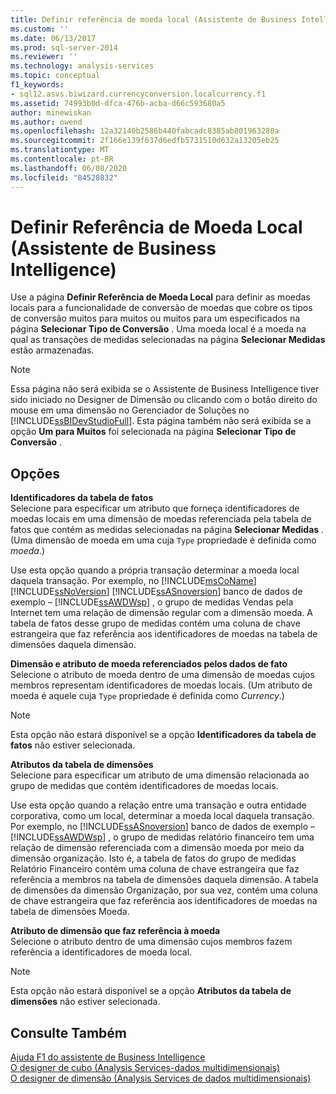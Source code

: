 ```yaml
---
title: Definir referência de moeda local (Assistente de Business Intelligence) | Microsoft Docs
ms.custom: ''
ms.date: 06/13/2017
ms.prod: sql-server-2014
ms.reviewer: ''
ms.technology: analysis-services
ms.topic: conceptual
f1_keywords:
- sql12.asvs.biwizard.currencyconversion.localcurrency.f1
ms.assetid: 74993b0d-dfca-476b-acba-d66c593680a5
author: minewiskan
ms.author: owend
ms.openlocfilehash: 12a32140b2586b440fabcadc8385ab801963280a
ms.sourcegitcommit: 2f166e139f637d6edfb5731510d632a13205eb25
ms.translationtype: MT
ms.contentlocale: pt-BR
ms.lasthandoff: 06/08/2020
ms.locfileid: "84528832"
---
```

# <a name="define-local-currency-reference-business-intelligence-wizard"></a>Definir Referência de Moeda Local (Assistente de Business Intelligence)
  Use a página **Definir Referência de Moeda Local** para definir as moedas locais para a funcionalidade de conversão de moedas que cobre os tipos de conversão muitos para muitos ou muitos para um especificados na página **Selecionar Tipo de Conversão** . Uma moeda local é a moeda na qual as transações de medidas selecionadas na página **Selecionar Medidas** estão armazenadas.  
  
> [!NOTE]  
>  Essa página não será exibida se o Assistente de Business Intelligence tiver sido iniciado no Designer de Dimensão ou clicando com o botão direito do mouse em uma dimensão no Gerenciador de Soluções no [!INCLUDE[ssBIDevStudioFull](../includes/ssbidevstudiofull-md.md)]. Esta página também não será exibida se a opção **Um para Muitos** foi selecionada na página **Selecionar Tipo de Conversão** .  
  
## <a name="options"></a>Opções  
 **Identificadores da tabela de fatos**  
 Selecione para especificar um atributo que forneça identificadores de moedas locais em uma dimensão de moedas referenciada pela tabela de fatos que contém as medidas selecionadas na página **Selecionar Medidas** . (Uma dimensão de moeda em uma cuja `Type` propriedade é definida como *moeda*.)  
  
 Use esta opção quando a própria transação determinar a moeda local daquela transação. Por exemplo, no [!INCLUDE[msCoName](../includes/msconame-md.md)] [!INCLUDE[ssNoVersion](../includes/ssnoversion-md.md)] [!INCLUDE[ssASnoversion](../includes/ssasnoversion-md.md)] banco de dados de exemplo – [!INCLUDE[ssAWDWsp](../includes/ssawdwsp-md.md)] , o grupo de medidas Vendas pela Internet tem uma relação de dimensão regular com a dimensão moeda. A tabela de fatos desse grupo de medidas contém uma coluna de chave estrangeira que faz referência aos identificadores de moedas na tabela de dimensões daquela dimensão.  
  
 **Dimensão e atributo de moeda referenciados pelos dados de fato**  
 Selecione o atributo de moeda dentro de uma dimensão de moedas cujos membros representam identificadores de moedas locais. (Um atributo de moeda é aquele cuja `Type` propriedade é definida como *Currency*.)  
  
> [!NOTE]  
>   Esta opção não estará disponível se a opção **Identificadores da tabela de fatos** não estiver selecionada.  
  
 **Atributos da tabela de dimensões**  
 Selecione para especificar um atributo de uma dimensão relacionada ao grupo de medidas que contém identificadores de moedas locais.  
  
 Use esta opção quando a relação entre uma transação e outra entidade corporativa, como um local, determinar a moeda local daquela transação. Por exemplo, no [!INCLUDE[ssASnoversion](../includes/ssasnoversion-md.md)] banco de dados de exemplo – [!INCLUDE[ssAWDWsp](../includes/ssawdwsp-md.md)] , o grupo de medidas relatório financeiro tem uma relação de dimensão referenciada com a dimensão moeda por meio da dimensão organização. Isto é, a tabela de fatos do grupo de medidas Relatório Financeiro contém uma coluna de chave estrangeira que faz referência a membros na tabela de dimensões daquela dimensão. A tabela de dimensões da dimensão Organização, por sua vez, contém uma coluna de chave estrangeira que faz referência aos identificadores de moedas na tabela de dimensões Moeda.  
  
 **Atributo de dimensão que faz referência à moeda**  
 Selecione o atributo dentro de uma dimensão cujos membros fazem referência a identificadores de moeda local.  
  
> [!NOTE]  
>   Esta opção não estará disponível se a opção **Atributos da tabela de dimensões** não estiver selecionada.  
  
## <a name="see-also"></a>Consulte Também  
 [Ajuda F1 do assistente de Business Intelligence](business-intelligence-wizard-f1-help.md)   
 [O designer de cubo &#40;Analysis Services-dados multidimensionais&#41;](cube-designer-analysis-services-multidimensional-data.md)   
 [O designer de dimensão &#40;Analysis Services de dados multidimensionais&#41;](dimension-designer-analysis-services-multidimensional-data.md)  
  
  
